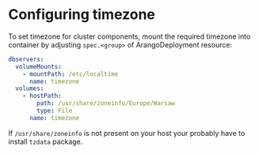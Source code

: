 # Configuring timezone

To set timezone for cluster components, mount the required timezone into container
by adjusting `spec.<group>` of ArangoDeployment resource:
```yaml
dbservers:
  volumeMounts:
    - mountPath: /etc/localtime
      name: timezone
  volumes:
    - hostPath:
        path: /usr/share/zoneinfo/Europe/Warsaw
        type: File
      name: timezone
```

If `/usr/share/zoneinfo` is not present on your host your probably have to install `tzdata` package. 


